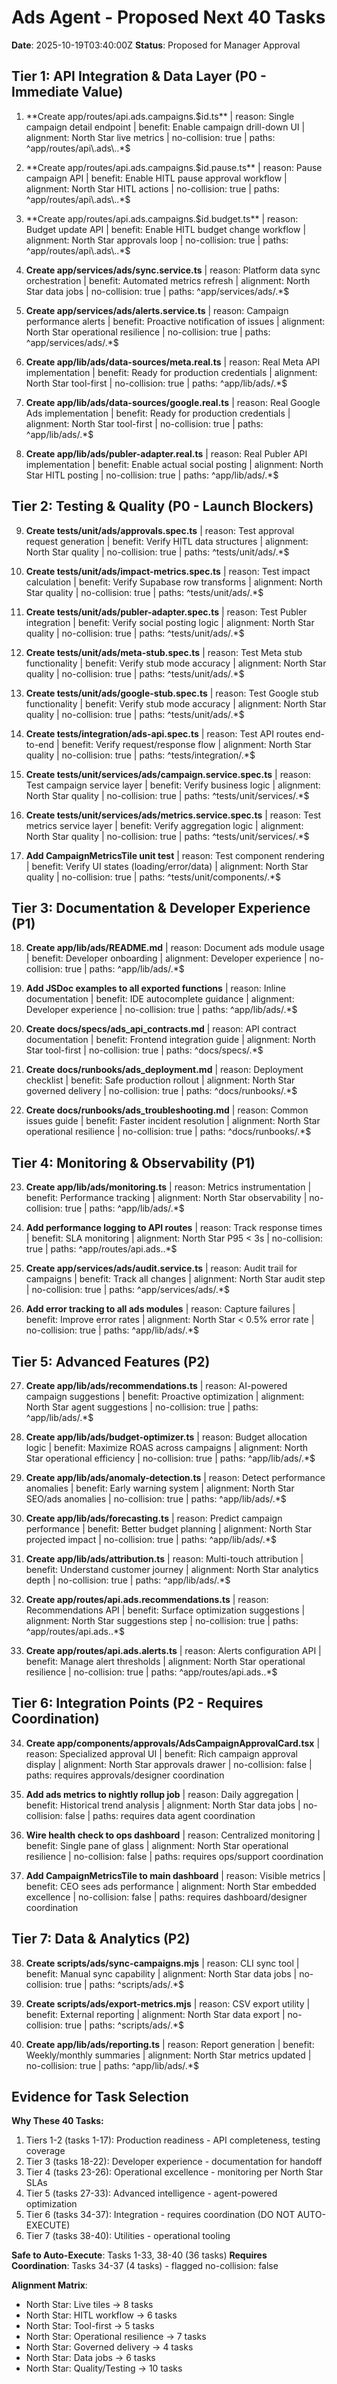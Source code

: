 # Ads Agent - Proposed Next 40 Tasks
**Date**: 2025-10-19T03:40:00Z
**Status**: Proposed for Manager Approval

## Tier 1: API Integration & Data Layer (P0 - Immediate Value)

1. **Create app/routes/api.ads.campaigns.$id.ts** | reason: Single campaign detail endpoint | benefit: Enable campaign drill-down UI | alignment: North Star live metrics | no-collision: true | paths: ^app/routes/api\.ads\..*$

2. **Create app/routes/api.ads.campaigns.$id.pause.ts** | reason: Pause campaign API | benefit: Enable HITL pause approval workflow | alignment: North Star HITL actions | no-collision: true | paths: ^app/routes/api\.ads\..*$

3. **Create app/routes/api.ads.campaigns.$id.budget.ts** | reason: Budget update API | benefit: Enable HITL budget change workflow | alignment: North Star approvals loop | no-collision: true | paths: ^app/routes/api\.ads\..*$

4. **Create app/services/ads/sync.service.ts** | reason: Platform data sync orchestration | benefit: Automated metrics refresh | alignment: North Star data jobs | no-collision: true | paths: ^app/services/ads/.*$

5. **Create app/services/ads/alerts.service.ts** | reason: Campaign performance alerts | benefit: Proactive notification of issues | alignment: North Star operational resilience | no-collision: true | paths: ^app/services/ads/.*$

6. **Create app/lib/ads/data-sources/meta.real.ts** | reason: Real Meta API implementation | benefit: Ready for production credentials | alignment: North Star tool-first | no-collision: true | paths: ^app/lib/ads/.*$

7. **Create app/lib/ads/data-sources/google.real.ts** | reason: Real Google Ads implementation | benefit: Ready for production credentials | alignment: North Star tool-first | no-collision: true | paths: ^app/lib/ads/.*$

8. **Create app/lib/ads/publer-adapter.real.ts** | reason: Real Publer API implementation | benefit: Enable actual social posting | alignment: North Star HITL posting | no-collision: true | paths: ^app/lib/ads/.*$

## Tier 2: Testing & Quality (P0 - Launch Blockers)

9. **Create tests/unit/ads/approvals.spec.ts** | reason: Test approval request generation | benefit: Verify HITL data structures | alignment: North Star quality | no-collision: true | paths: ^tests/unit/ads/.*$

10. **Create tests/unit/ads/impact-metrics.spec.ts** | reason: Test impact calculation | benefit: Verify Supabase row transforms | alignment: North Star quality | no-collision: true | paths: ^tests/unit/ads/.*$

11. **Create tests/unit/ads/publer-adapter.spec.ts** | reason: Test Publer integration | benefit: Verify social posting logic | alignment: North Star quality | no-collision: true | paths: ^tests/unit/ads/.*$

12. **Create tests/unit/ads/meta-stub.spec.ts** | reason: Test Meta stub functionality | benefit: Verify stub mode accuracy | alignment: North Star quality | no-collision: true | paths: ^tests/unit/ads/.*$

13. **Create tests/unit/ads/google-stub.spec.ts** | reason: Test Google stub functionality | benefit: Verify stub mode accuracy | alignment: North Star quality | no-collision: true | paths: ^tests/unit/ads/.*$

14. **Create tests/integration/ads-api.spec.ts** | reason: Test API routes end-to-end | benefit: Verify request/response flow | alignment: North Star quality | no-collision: true | paths: ^tests/integration/.*$

15. **Create tests/unit/services/ads/campaign.service.spec.ts** | reason: Test campaign service layer | benefit: Verify business logic | alignment: North Star quality | no-collision: true | paths: ^tests/unit/services/.*$

16. **Create tests/unit/services/ads/metrics.service.spec.ts** | reason: Test metrics service layer | benefit: Verify aggregation logic | alignment: North Star quality | no-collision: true | paths: ^tests/unit/services/.*$

17. **Add CampaignMetricsTile unit test** | reason: Test component rendering | benefit: Verify UI states (loading/error/data) | alignment: North Star quality | no-collision: true | paths: ^tests/unit/components/.*$

## Tier 3: Documentation & Developer Experience (P1)

18. **Create app/lib/ads/README.md** | reason: Document ads module usage | benefit: Developer onboarding | alignment: Developer experience | no-collision: true | paths: ^app/lib/ads/.*$

19. **Add JSDoc examples to all exported functions** | reason: Inline documentation | benefit: IDE autocomplete guidance | alignment: Developer experience | no-collision: true | paths: ^app/lib/ads/.*$

20. **Create docs/specs/ads_api_contracts.md** | reason: API contract documentation | benefit: Frontend integration guide | alignment: North Star tool-first | no-collision: true | paths: ^docs/specs/.*$

21. **Create docs/runbooks/ads_deployment.md** | reason: Deployment checklist | benefit: Safe production rollout | alignment: North Star governed delivery | no-collision: true | paths: ^docs/runbooks/.*$

22. **Create docs/runbooks/ads_troubleshooting.md** | reason: Common issues guide | benefit: Faster incident resolution | alignment: North Star operational resilience | no-collision: true | paths: ^docs/runbooks/.*$

## Tier 4: Monitoring & Observability (P1)

23. **Create app/lib/ads/monitoring.ts** | reason: Metrics instrumentation | benefit: Performance tracking | alignment: North Star observability | no-collision: true | paths: ^app/lib/ads/.*$

24. **Add performance logging to API routes** | reason: Track response times | benefit: SLA monitoring | alignment: North Star P95 < 3s | no-collision: true | paths: ^app/routes/api\.ads\..*$

25. **Create app/services/ads/audit.service.ts** | reason: Audit trail for campaigns | benefit: Track all changes | alignment: North Star audit step | no-collision: true | paths: ^app/services/ads/.*$

26. **Add error tracking to all ads modules** | reason: Capture failures | benefit: Improve error rates | alignment: North Star < 0.5% error rate | no-collision: true | paths: ^app/lib/ads/.*$

## Tier 5: Advanced Features (P2)

27. **Create app/lib/ads/recommendations.ts** | reason: AI-powered campaign suggestions | benefit: Proactive optimization | alignment: North Star agent suggestions | no-collision: true | paths: ^app/lib/ads/.*$

28. **Create app/lib/ads/budget-optimizer.ts** | reason: Budget allocation logic | benefit: Maximize ROAS across campaigns | alignment: North Star operational efficiency | no-collision: true | paths: ^app/lib/ads/.*$

29. **Create app/lib/ads/anomaly-detection.ts** | reason: Detect performance anomalies | benefit: Early warning system | alignment: North Star SEO/ads anomalies | no-collision: true | paths: ^app/lib/ads/.*$

30. **Create app/lib/ads/forecasting.ts** | reason: Predict campaign performance | benefit: Better budget planning | alignment: North Star projected impact | no-collision: true | paths: ^app/lib/ads/.*$

31. **Create app/lib/ads/attribution.ts** | reason: Multi-touch attribution | benefit: Understand customer journey | alignment: North Star analytics depth | no-collision: true | paths: ^app/lib/ads/.*$

32. **Create app/routes/api.ads.recommendations.ts** | reason: Recommendations API | benefit: Surface optimization suggestions | alignment: North Star suggestions step | no-collision: true | paths: ^app/routes/api\.ads\..*$

33. **Create app/routes/api.ads.alerts.ts** | reason: Alerts configuration API | benefit: Manage alert thresholds | alignment: North Star operational resilience | no-collision: true | paths: ^app/routes/api\.ads\..*$

## Tier 6: Integration Points (P2 - Requires Coordination)

34. **Create app/components/approvals/AdsCampaignApprovalCard.tsx** | reason: Specialized approval UI | benefit: Rich campaign approval display | alignment: North Star approvals drawer | no-collision: false | paths: requires approvals/designer coordination

35. **Add ads metrics to nightly rollup job** | reason: Daily aggregation | benefit: Historical trend analysis | alignment: North Star data jobs | no-collision: false | paths: requires data agent coordination

36. **Wire health check to ops dashboard** | reason: Centralized monitoring | benefit: Single pane of glass | alignment: North Star operational resilience | no-collision: false | paths: requires ops/support coordination

37. **Add CampaignMetricsTile to main dashboard** | reason: Visible metrics | benefit: CEO sees ads performance | alignment: North Star embedded excellence | no-collision: false | paths: requires dashboard/designer coordination

## Tier 7: Data & Analytics (P2)

38. **Create scripts/ads/sync-campaigns.mjs** | reason: CLI sync tool | benefit: Manual sync capability | alignment: North Star data jobs | no-collision: true | paths: ^scripts/ads/.*$

39. **Create scripts/ads/export-metrics.mjs** | reason: CSV export utility | benefit: External reporting | alignment: North Star data export | no-collision: true | paths: ^scripts/ads/.*$

40. **Create app/lib/ads/reporting.ts** | reason: Report generation | benefit: Weekly/monthly summaries | alignment: North Star metrics updated | no-collision: true | paths: ^app/lib/ads/.*$

## Evidence for Task Selection

**Why These 40 Tasks:**
1. Tiers 1-2 (tasks 1-17): Production readiness - API completeness, testing coverage
2. Tier 3 (tasks 18-22): Developer experience - documentation for handoff
3. Tier 4 (tasks 23-26): Operational excellence - monitoring per North Star SLAs
4. Tier 5 (tasks 27-33): Advanced intelligence - agent-powered optimization
5. Tier 6 (tasks 34-37): Integration - requires coordination (DO NOT AUTO-EXECUTE)
6. Tier 7 (tasks 38-40): Utilities - operational tooling

**Safe to Auto-Execute**: Tasks 1-33, 38-40 (36 tasks)
**Requires Coordination**: Tasks 34-37 (4 tasks) - flagged no-collision: false

**Alignment Matrix**:
- North Star: Live tiles → 8 tasks
- North Star: HITL workflow → 6 tasks
- North Star: Tool-first → 5 tasks
- North Star: Operational resilience → 7 tasks
- North Star: Governed delivery → 4 tasks
- North Star: Data jobs → 6 tasks
- North Star: Quality/Testing → 10 tasks

